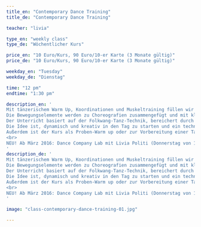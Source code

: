 ```yaml
---
title_en: "Contemporary Dance Training"
title_de: "Contemporary Dance Training"

teacher: "livia"

type_en: "weekly class"
type_de: "Wöchentlicher Kurs"

price_en: "10 Euro/Kurs, 90 Euro/10-er Karte (3 Monate gültig)"
price_de: "10 Euro/Kurs, 90 Euro/10-er Karte (3 Monate gültig)"

weekday_en: "Tuesday"
weekday_de: "Dienstag"

time: "12 pm"
endtime: "1:30 pm"

description_en: '
Mit tänzerischem Warm Up, Koordinationen und Muskeltraining füllen wir den Raum mit Bewegung, Dynamik und Musikalität. Wir wechseln die Ebenen, die Texturen, die Richtungen.
Die Bewegungselemente werden zu Choreografien zusammengefügt und mit kleinen Improvisations-Aufgaben ergänzt.
Der Unterricht basiert auf der Folkwang-Tanz-Technik, bereichert durch Elemente der Alexander-Technik.
Die Idee ist, dynamisch und kreativ in den Tag zu starten und ein technisches und choreographisches Repertoire aufzubauen.
Außerdem ist der Kurs als Proben-Warm up oder zur Vorbereitung einer Tanz-Aufnahmeprüfung geeignet.
<br>
NEU! Ab März 2016: Dance Company Lab mit Livia Politi (Donnerstag von 12.00-11.30)
'
description_de: '
Mit tänzerischem Warm Up, Koordinationen und Muskeltraining füllen wir den Raum mit Bewegung, Dynamik und Musikalität. Wir wechseln die Ebenen, die Texturen, die Richtungen.
Die Bewegungselemente werden zu Choreografien zusammengefügt und mit kleinen Improvisations-Aufgaben ergänzt.
Der Unterricht basiert auf der Folkwang-Tanz-Technik, bereichert durch Elemente der Alexander-Technik.
Die Idee ist, dynamisch und kreativ in den Tag zu starten und ein technisches und choreographisches Repertoire aufzubauen.
Außerdem ist der Kurs als Proben-Warm up oder zur Vorbereitung einer Tanz-Aufnahmeprüfung geeignet.
<br>
NEU! Ab März 2016: Dance Company Lab mit Livia Politi (Donnerstag von 12.00-11.30)
'

image: "class-contemporary-dance-training-01.jpg"

---
```


